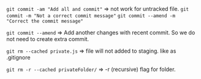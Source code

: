 `git commit -am "Add all and commit"` => not work for untracked file.
`git commit -m "Not a correct commit message"`
`git commit --amend -m "Correct the commit message"`

`git commit --amend` => Add another changes with recent commit. So we do not need to create extra commit.

`git rm --cached private.js` => file will not added to staging. like as .gitignore

`git rm -r --cached privateFolder/` => -r (recursive) flag for folder.
